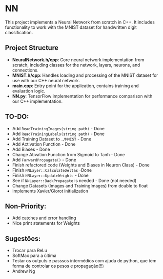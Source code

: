 # NN

This project implements a Neural Network from scratch in C++. It includes functionality to work with the MNIST dataset for handwritten digit classification.

## Project Structure

- **NeuralNetwork.h/cpp**: Core neural network implementation from scratch, including classes for the network, layers, neurons, and connections.
- **MNIST.h/cpp**: Handles loading and processing of the MNIST dataset for use with our C++ neural network.
- **main.cpp**: Entry point for the application, contains training and evaluation logic.
- **NN.py**: TensorFlow implementation for performance comparison with our C++ implementation.

TO-DO:
-
- Add ```ReadTrainingImages(string path)``` - Done
- Add ```ReadTrainingLabels(string path)``` - Done
- Add Training Dataset to ```./MNIST``` - Done
- Add Activation Function - Done
- Add Biases - Done
- Change Ativation Function from Sigmoid to Tanh - Done
- Add ```ForwardPropagate()``` - Done
- Finish refactored code (Weights and Biases in Neuron Class) - Done
- Finish ```NNLayer::CalculateDeltas``` -Done
- Finish ```NNLayer::UpdateWeights``` - Done
- See if ```NNLayer::BackPropagate``` is needed - Done (not needed)
- Change Datasets (Images and TrainingImages) from double to float
- Implements Xavier/Glorot initialization

Non-Priority:
-
- Add catches and error handling
- Nice print statements for Weights


Sugestões:
-
- Trocar para ReLu
- SoftMax para a última
- Testar os outputs e passsos intermédios com ajuda de python, que tem forma de controlar os pesos e propagação(!!)
- Andrew Ng